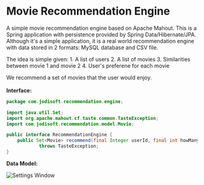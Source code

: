 Movie Recommendation Engine
=====================================
A simple movie recommendation engine based on Apache Mahout.  This is a Spring application with persistence provided by Spring Data/Hibernate/JPA.  Although it's a simple application, it is a real world recommendation engine with data stored in 2 formats:
MySQL database and CSV file.

The idea is simple given:
    1. A list of users
    2. A list of movies
    3. Similarities between movie 1 and movie 2
    4. User's preferene for each movie

We recommend a set of movies that the user would enjoy.
<br/>
<br/>
<b>Interface:</b>


```java
package com.jodisoft.recommendation.engine;

import java.util.Set;
import org.apache.mahout.cf.taste.common.TasteException;
import com.jodisoft.recommendation.model.Movie;

public interface RecommendationEngine {
    public Set<Movie> recommend(final Integer userId, final int howMany)
            throws TasteException;
}
```


<b>Data Model:</b>

![Settings Window](https://raw.githubusercontent.com/julesbond007/movie-recommendation-engine/master/docs/recommendation_tables.png)
